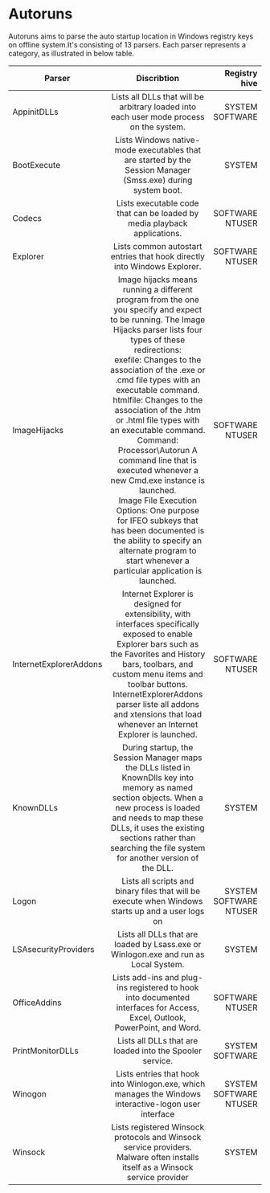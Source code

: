 # Autoruns

Autoruns aims to parse the auto startup location in Windows registry keys on offline system.It's consisting of 13 parsers. Each parser represents a category, as illustrated in below table.

| Parser        | Discribtion                               | Registry hive  |
| ------------- |:-----------------------------------------:| --------------:|
|AppinitDLLs| Lists all DLLs that will be arbitrary loaded into each user mode process on the system.    | SYSTEM<br />SOFTWARE |
|BootExecute| Lists Windows native-mode executables that are started by the Session Manager (Smss.exe) during system boot.      | SYSTEM |
|   Codecs  | Lists executable code that can be loaded by media playback applications.     | SOFTWARE<br />NTUSER |
| Explorer  | Lists common autostart entries that hook directly into Windows Explorer.      | SOFTWARE<br />NTUSER  |
|ImageHijacks| Image hijacks means running a different program from the one you specify and expect to be running. The Image Hijacks parser lists four types of these redirections: <br />exefile: Changes to the association of the .exe or .cmd file types with an executable command.<br />htmlfile: Changes to the association of the .htm or .html file types with an executable command.<br />Command: Processor\Autorun A command line that is executed whenever a new Cmd.exe instance is launched.<br />Image File Execution Options: One purpose for IFEO subkeys that has been documented is the ability to specify an alternate program to start whenever a particular application is launched. | SOFTWARE<br />NTUSER  |
| InternetExplorerAddons | Internet Explorer is designed for extensibility, with interfaces specifically exposed to enable Explorer bars such as the Favorites and History bars, toolbars, and custom menu items and toolbar buttons.<br />InternetExplorerAddons parser liste all addons and xtensions that load whenever an Internet Explorer is launched. |   SOFTWARE<br />NTUSER |
| KnownDLLs | During startup, the Session Manager maps the DLLs listed in KnownDlls key into memory as named section objects. When a new process is loaded and needs to map these DLLs, it uses the existing sections rather than searching the file system for another version of the DLL.      | SYSTEM |
| Logon | Lists all scripts and binary files that will be execute when Windows starts up and a user logs on | SYSTEM<br />SOFTWARE<br />NTUSER |
| LSAsecurityProviders | Lists all DLLs that are loaded by Lsass.exe or Winlogon.exe and run as Local System. |   SYSTEM |
| OfficeAddins | Lists add-ins and plug-ins registered to hook into documented interfaces for Access, Excel, Outlook, PowerPoint, and Word.      | SOFTWARE<br />NTUSER |
| PrintMonitorDLLs | Lists all DLLs that are loaded into the Spooler service. | SYSTEM<br />SOFTWARE |
| Winogon | Lists entries that hook into Winlogon.exe, which manages the Windows interactive-logon user interface | SYSTEM<br />SOFTWARE<br />NTUSER |
| Winsock | Lists registered Winsock protocols and Winsock service providers. Malware often installs itself as a Winsock service provider | SYSTEM |

